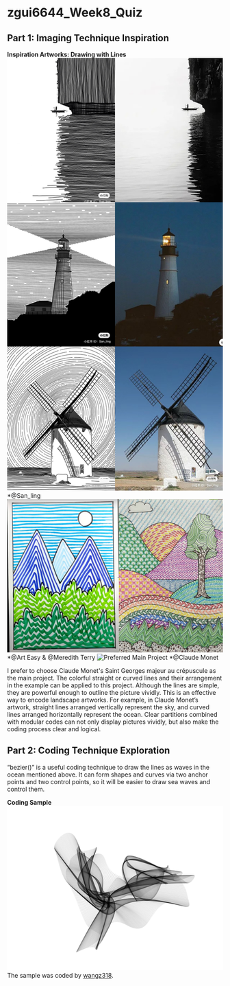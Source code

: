 # zgui6644_Week8_Quiz

## Part 1: Imaging Technique Inspiration
**Inspiration Artworks: Drawing with Lines**
![San_ling](readmeImages/San_ling1.JPG)
*@San_ling
![Colorful](readmeImages/Art%20Easy&Meredith%20Terry.JPG)
*@Art Easy & @Meredith Terry
![Preferred Main Project](readmeImages/Claude_Monet,_Saint-Georges_majeur_au_crépuscule.jpg)
*@Claude Monet

I prefer to choose Claude Monet's Saint Georges majeur au crépuscule as the main project. The colorful straight or curved lines and their arrangement in the example can be applied to this project. Although the lines are simple, they are powerful enough to outline the picture vividly. This is an effective way to encode landscape artworks. For example, in Claude Monet’s artwork, straight lines arranged vertically represent the sky, and curved lines arranged horizontally represent the ocean. Clear partitions combined with modular codes can not only display pictures vividly, but also make the coding process clear and logical.

## Part 2: Coding Technique Exploration
“bezier()” is a useful coding technique to draw the lines as waves in the ocean mentioned above. It can form shapes and curves via two anchor points and two control points, so it will be easier to draw sea waves and control them.

**Coding Sample**
![Bezier Curves Sample](readmeImages/Bezier%20Curves%20Sample.png)
The sample was coded by [wangz318](https://editor.p5js.org/wangz318/sketches/HAdppoOeX).